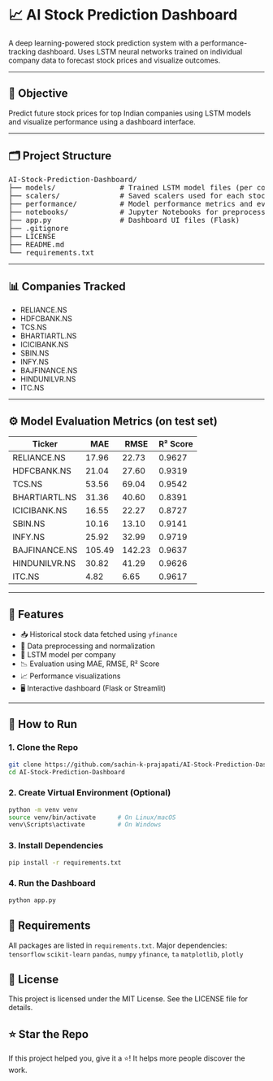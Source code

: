 # 📈 AI Stock Prediction Dashboard

A deep learning-powered stock prediction system with a performance-tracking dashboard. Uses LSTM neural networks trained on individual company data to forecast stock prices and visualize outcomes.

---

## 🧠 Objective

Predict future stock prices for top Indian companies using LSTM models and visualize performance using a dashboard interface.

---

## 🗂️ Project Structure
<pre>
AI-Stock-Prediction-Dashboard/
├── models/               # Trained LSTM model files (per company)
├── scalers/              # Saved scalers used for each stock
├── performance/          # Model performance metrics and evaluation charts
├── notebooks/            # Jupyter Notebooks for preprocessing, training, and evaluation
├── app.py                # Dashboard UI files (Flask)
├── .gitignore
├── LICENSE
├── README.md
└── requirements.txt
</pre>


---

## 📊 Companies Tracked

- RELIANCE.NS
- HDFCBANK.NS
- TCS.NS
- BHARTIARTL.NS
- ICICIBANK.NS
- SBIN.NS
- INFY.NS
- BAJFINANCE.NS
- HINDUNILVR.NS
- ITC.NS

---

## ⚙️ Model Evaluation Metrics (on test set)

| Ticker         | MAE   | RMSE  | R² Score |
|----------------|-------|-------|----------|
| RELIANCE.NS    | 17.96 | 22.73 | 0.9627   |
| HDFCBANK.NS    | 21.04 | 27.60 | 0.9319   |
| TCS.NS         | 53.56 | 69.04 | 0.9542   |
| BHARTIARTL.NS  | 31.36 | 40.60 | 0.8391   |
| ICICIBANK.NS   | 16.55 | 22.27 | 0.8727   |
| SBIN.NS        | 10.16 | 13.10 | 0.9141   |
| INFY.NS        | 25.92 | 32.99 | 0.9719   |
| BAJFINANCE.NS  | 105.49| 142.23| 0.9637   |
| HINDUNILVR.NS  | 30.82 | 41.29 | 0.9626   |
| ITC.NS         | 4.82  | 6.65  | 0.9617   |

---

## 🚀 Features

- 📥 Historical stock data fetched using `yfinance`
- 🧼 Data preprocessing and normalization
- 🧠 LSTM model per company
- 📉 Evaluation using MAE, RMSE, R² Score
- 📈 Performance visualizations
- 🖥️ Interactive dashboard (Flask or Streamlit)

---

## 🧪 How to Run

### 1. Clone the Repo

```bash
git clone https://github.com/sachin-k-prajapati/AI-Stock-Prediction-Dashboard.git
cd AI-Stock-Prediction-Dashboard
```
### 2. Create Virtual Environment (Optional)

```bash
python -m venv venv
source venv/bin/activate      # On Linux/macOS
venv\Scripts\activate         # On Windows
```
### 3. Install Dependencies

```bash
pip install -r requirements.txt
```

### 4. Run the Dashboard
```bash
python app.py
```

## 📁 Requirements
All packages are listed in ```requirements.txt```. Major dependencies:
```tensorflow```
```scikit-learn```
```pandas```, ```numpy```
```yfinance```, ```ta```
```matplotlib```, ```plotly```

## 📄 License
This project is licensed under the MIT License.
See the LICENSE file for details.

## ⭐ Star the Repo
If this project helped you, give it a ⭐!
It helps more people discover the work.
